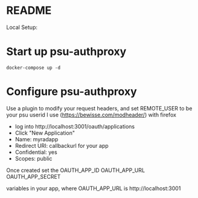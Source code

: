 # README


Local Setup:

# Start up psu-authproxy
```
docker-compose up -d
```

# Configure psu-authproxy
Use a plugin to modify your request headers, and set REMOTE_USER to be your psu userid
I use (https://bewisse.com/modheader/) with firefox

- log into http://localhost:3001/oauth/applications
- Click "New Application"
- Name: myradapp
- Redirect URI: callbackurl for your app
- Confidential: yes
- Scopes: public

Once created set the 
OAUTH_APP_ID
OAUTH_APP_URL
OAUTH_APP_SECRET

variables in your app, where OAUTH_APP_URL is http://localhost:3001

